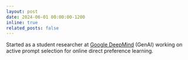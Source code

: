 ```yaml
---
layout: post
date: 2024-06-01 00:00:00-1200
inline: true
related_posts: false
---
```


Started as a student researcher at [Google DeepMind](https://www.deepmind.com/) (GenAI) working on active prompt selection for online direct preference learning.

